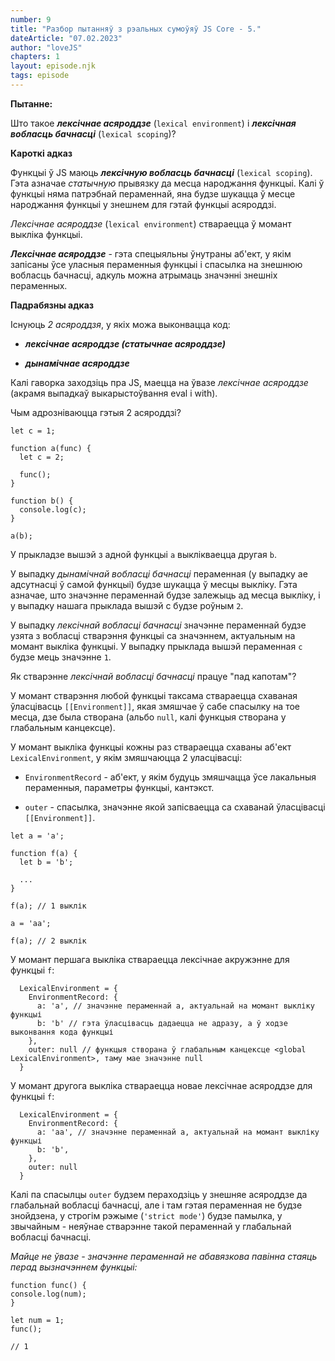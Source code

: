 ```yaml
---
number: 9
title: "Разбор пытанняў з рэальных сумоўяў JS Core - 5."
dateArticle: "07.02.2023"
author: "loveJS"
chapters: 1
layout: episode.njk
tags: episode
---
```


**Пытанне:**

Што такое **_лексічнае асяроддзе_** (`lexical environment`) і **_лексічная вобласць бачнасці_** (`lexical scoping`)?

**Кароткі адказ**

Функцыі ў JS маюць **_лексічную вобласць бачнасці_** (`lexical scoping`). Гэта азначае _статычную_ прывязку да месца народжання функцыі. Калі ў функцыі няма патрэбнай пераменнай, яна будзе шукацца ў месце народжання функцыі у знешнем для гэтай функцыі асяроддзі.

_Лексічнае асяроддзе_ (`lexical environment`) ствараецца ў момант выкліка функцыі.

**_Лексічнае асяроддзе_** - гэта спецыяльны ўнутраны аб'ект, у якім запісаны ўсе уласныя пераменныя функцыі і спасылка на знешнюю вобласць бачнасці, адкуль можна атрымаць значэнні знешніх пераменных.

**Падрабязны адказ**

Існуюць _2 асяроддзя_, у якіх можа выконвацца код:

- **_лексічнае асяроддзе (статычнае асяроддзе)_**

- **_дынамічнае асяроддзе_**

Калі гаворка заходзіць пра JS, маецца на ўвазе _лексічнае асяроддзе_ (акрамя выпадкаў выкарыстоўвання eval і with).

Чым адрозніваюцца гэтыя 2 асяроддзі?

```
let c = 1;

function a(func) {
  let c = 2;

  func();
}

function b() {
  console.log(c);
}

a(b);
```

У прыкладзе вышэй з адной функцыі `a` выклікваецца другая `b`.

У выпадку _дынамічнай вобласці бачнасці_ пераменная (у выпадку ае адсутнасці ў самой функцыі) будзе шукацца ў месцы выкліку. Гэта азначае, што значэнне пераменнай будзе залежыць ад месца выкліку, і у выпадку нашага прыклада вышэй с будзе роўным `2`.

У выпадку _лексічнай вобласці бачнасці_ значэнне пераменнай будзе узята з вобласці стварэння функцыі са значэннем, актуальным на момант выкліка функцыі. У выпадку прыклада вышэй пераменная `с` будзе мець значэнне `1`.

Як стварэнне _лексічнай вобласці бачнасці_ працуе "пад капотам"?

У момант стварэння любой функцыі таксама ствараецца схаваная ўласцівасць `[[Environment]]`, якая змяшчае ў сабе спасылку на тое месца, дзе была створана (альбо `null`, калі функцыя створана у глабальным канцексце).

У момант выкліка функцыі кожны раз ствараецца схаваны аб'ект `LexicalEnvironment`, у якім змяшчаюцца 2 уласцівасці:

- `EnvironmentRecord` - аб'ект, у якім будуць змяшчацца ўсе лакальныя пераменныя, параметры функцыі, кантэкст.

- `outer` - спасылка, значэнне якой запісваецца са схаванай ўласцівасці `[[Environment]]`.

```
let a = 'a';

function f(a) {
  let b = 'b';

  ...
}

f(a); // 1 выклік

a = 'aa';

f(a); // 2 выклік

```

У момант першага выкліка ствараецца лексічнае акружэнне для функцыі `f`:

```
  LexicalEnvironment = {
    EnvironmentRecord: {
      a: 'a', // значэнне пераменнай a, актуальнай на момант выкліку функцыі
      b: 'b' // гэта ўласцівасць дадаецца не адразу, а ў ходзе выконвання кода функцыі
    },
    outer: null // функцыя створана ў глабальным канцексце <global LexicalEnvironment>, таму мае значэнне null
  }
```

У момант другога выкліка ствараецца новае лексічнае асяроддзе для функцыі `f`:

```
  LexicalEnvironment = {
    EnvironmentRecord: {
      a: 'aа', // значэнне пераменнай a, актуальнай на момант выкліку функцыі
      b: 'b',
    },
    outer: null
  }
```

Калі па спасылцы `outer` будзем пераходзіць у знешняе асяроддзе да глабальнай вобласці бачнасці, але і там гэтая пераменная не будзе знойдзена, у строгім рэжыме (`'strict mode'`) будзе памылка, у звычайным - неяўнае стварэнне такой пераменнай у глабальнай вобласці бачнасці.

_Майце не ўвазе - значэнне пераменнай не абавязкова павінна стаяць перад вызначэннем функцыі:_

```
function func() {
console.log(num);
}

let num = 1;
func();

// 1
```
